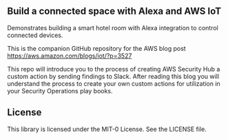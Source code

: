 ## Build a connected space with Alexa and AWS IoT

Demonstrates building a smart hotel room with Alexa integration to control connected devices.

This is the companion GitHub repository for the AWS blog post  https://aws.amazon.com/blogs/iot/?p=3527

This repo will introduce you to the process of creating AWS Security Hub a custom action by sending findings to Slack. After reading this blog you will understand the process to create your own custom actions for utilization in your Security Operations play books.

## License

This library is licensed under the MIT-0 License. See the LICENSE file.

